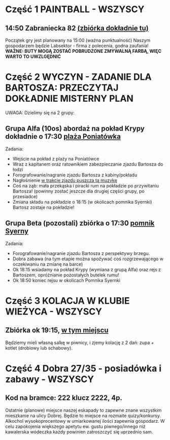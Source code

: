 # Część 1 PAINTBALL - WSZYSCY
## 14:50 Zabraniecka 82 [(zbiórka dokładnie tu)](https://www.google.com/maps/place/Paintball+Warszawa+Hala+Labsektor/@52.261981,21.0685549,261a,35y,292.21h,8.88t/data=!3m1!1e3!4m12!1m6!3m5!1s0x471ecb5cf4a4b665:0x4197eac84cfaf00f!2sPaintball+Warszawa+Hala+Labsektor!8m2!3d52.2622001!4d21.0675929!3m4!1s0x471ecb5cf4a4b665:0x4197eac84cfaf00f!8m2!3d52.2622001!4d21.0675929?hl=pl-PL)
Początek gry jest planowany na 15:00 (ważna punktualność)
Naszym gospodarzem będzie Labsektor - firma z polecenia, godna zaufania!
**WAŻNE: BUTY MOGĄ ZOSTAĆ POBRUDZONE ZMYWALNĄ FARBĄ, WIĘC WARTO TO UWZLGĘDNIĆ**

# Część 2 WYCZYN - ZADANIE DLA BARTOSZA: PRZECZYTAJ DOKŁADNIE MISTERNY PLAN
UWAGA: Dzielimy się na 2 grupy:

## Grupa Alfa (10os) abordaż na pokład Krypy dokładnie o 17:30 [plaża Poniatówka](https://goo.gl/maps/XhDhY8UgNV4Xkude7) 
Zadania: 
- Wejście na pokład z plaży na Poniatówce
- Wraz z kapitanem oraz ratownikiem zabezpieczanie zjazdu Bartosza do łodzi 
- Forografowanie/nagranie zjazdu Bartosza z kabiny/pokładu
- Nagłośnienie [w trakcie zjazdu puszcza tą muzykę](https://www.youtube.com/watch?v=U9FzgsF2T-s)
- Coś na ząb: mała przekąska i piracki rum na pokładzie po przywitaniu Bartosza! (powinny zostać jeszcze dla drugiej części grupy, po przesiadce)
- Zmiana składu na pokładzie o 18:15 (w okolicach pomnika Syernki) Bartosz zostaje na pokładzie!

## Grupa Beta (pozostali) zbiórka o 17:30 [pomnik Syerny](https://www.google.pl/maps/place/Pomnik+Syreny/@52.2402618,21.0298929,716m/data=!3m2!1e3!4b1!4m5!3m4!1s0x471ecc5a1192af11:0x11cb947e1c335fb8!8m2!3d52.2402618!4d21.0320816)
Zadania:
- Forografowanie/nagranie zjazdu Bartosza z perspektywy brzegu.
- Dobra zabawa (na tym etapie można spożywać coś rozgrzewającego w oczekiwaniu na zmianę na barce)
- Ok 18:15 wsiadamy na pokład Krypy (wymiana z grupą Alfa) oraz rejs z Bartoszem, opróżnianie pozostałych butelek rumu!
- Ok 18:50 koniec rejsu w okolicach Pomnika Syernki

# Część 3 KOLACJA W KLUBIE WIEŻYCA - WSZYSCY
## Zbiórka ok 19:15, [w tym miejscu](https://www.google.com/maps/place/Klub+Wie%C5%BCyca/@52.2327881,21.0246812,717m/data=!3m2!1e3!4b1!4m5!3m4!1s0x471eccf7a3ddf803:0x8a8e21678b518509!8m2!3d52.2328533!4d21.0268323?hl=pl-PL)
Będziemy mieli własną salkę w piwnicy, i zjemy kolację z 2 dań: zupa + kotlet (drobiowy lub schabowy).


# Część 4 Dobra 27/35 - posiadówka i zabawy - WSZYSCY
## Kod na bramce: 222 klucz 2222, 4p.
Ostatnie (planowe) miejsce naszej eskapady to zapewne znane wszystkim mieszkanie na ulicy Dobrej.
Będzie to miejsce na rozmaite quizy/konkursy.
Alkochol wysokoprocentowy w umiarkowanej ilości zapewnia gospodarz.
W celu zapokojenia większego apetytu ew. gustu piwnego/innego niż kawalerska wódeczka każdy powinien zatroszczyć się uprzednio sam.
